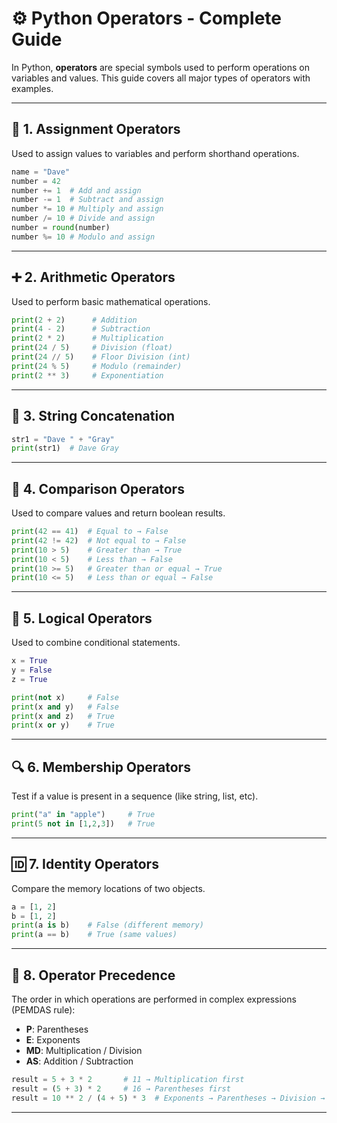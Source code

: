 # ⚙️ Python Operators - Complete Guide

In Python, **operators** are special symbols used to perform operations on variables and values. This guide covers all major types of operators with examples.

---

## 🧮 1. Assignment Operators
Used to assign values to variables and perform shorthand operations.
```python
name = "Dave"
number = 42
number += 1  # Add and assign
number -= 1  # Subtract and assign
number *= 10 # Multiply and assign
number /= 10 # Divide and assign
number = round(number)
number %= 10 # Modulo and assign
```

---

## ➕ 2. Arithmetic Operators
Used to perform basic mathematical operations.
```python
print(2 + 2)      # Addition
print(4 - 2)      # Subtraction
print(2 * 2)      # Multiplication
print(24 / 5)     # Division (float)
print(24 // 5)    # Floor Division (int)
print(24 % 5)     # Modulo (remainder)
print(2 ** 3)     # Exponentiation
```

---

## 🔗 3. String Concatenation
```python
str1 = "Dave " + "Gray"
print(str1)  # Dave Gray
```

---

## 🧾 4. Comparison Operators
Used to compare values and return boolean results.
```python
print(42 == 41)  # Equal to → False
print(42 != 42)  # Not equal to → False
print(10 > 5)    # Greater than → True
print(10 < 5)    # Less than → False
print(10 >= 5)   # Greater than or equal → True
print(10 <= 5)   # Less than or equal → False
```

---

## 🧠 5. Logical Operators
Used to combine conditional statements.
```python
x = True
y = False
z = True

print(not x)     # False
print(x and y)   # False
print(x and z)   # True
print(x or y)    # True
```

---

## 🔍 6. Membership Operators
Test if a value is present in a sequence (like string, list, etc).
```python
print("a" in "apple")     # True
print(5 not in [1,2,3])   # True
```

---

## 🆔 7. Identity Operators
Compare the memory locations of two objects.
```python
a = [1, 2]
b = [1, 2]
print(a is b)    # False (different memory)
print(a == b)    # True (same values)
```

---

## 🧮 8. Operator Precedence
The order in which operations are performed in complex expressions (PEMDAS rule):
- **P**: Parentheses
- **E**: Exponents
- **MD**: Multiplication / Division
- **AS**: Addition / Subtraction
```python
result = 5 + 3 * 2       # 11 → Multiplication first
result = (5 + 3) * 2     # 16 → Parentheses first
result = 10 ** 2 / (4 + 5) * 3  # Exponents → Parentheses → Division → Multiplication
```

---
